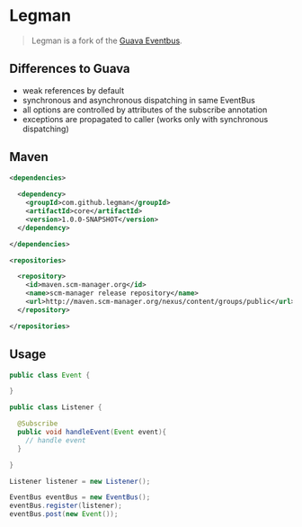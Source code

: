# Legman

> Legman is a fork of the [Guava Eventbus](https://code.google.com/p/guava-libraries/wiki/EventBusExplained).

## Differences to Guava

* weak references by default
* synchronous and asynchronous dispatching in same EventBus
* all options are controlled by attributes of the subscribe annotation
* exceptions are propagated to caller (works only with synchronous dispatching)


## Maven

```xml
<dependencies>
    
  <dependency>
    <groupId>com.github.legman</groupId>
    <artifactId>core</artifactId>
    <version>1.0.0-SNAPSHOT</version>
  </dependency>

</dependencies>

<repositories>

  <repository>
    <id>maven.scm-manager.org</id>
    <name>scm-manager release repository</name>
    <url>http://maven.scm-manager.org/nexus/content/groups/public</url>
  </repository>

</repositories>
```

## Usage

```java
public class Event {

}

public class Listener {

  @Subscribe
  public void handleEvent(Event event){
    // handle event
  }

}

Listener listener = new Listener();

EventBus eventBus = new EventBus();
eventBus.register(listener);
eventBus.post(new Event());
```